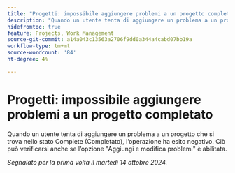 ```yaml
---
title: "Progetti: impossibile aggiungere problemi a un progetto completato"
description: "Quando un utente tenta di aggiungere un problema a un progetto che si trova nello stato Complete (Completato), non può aggiungere il problema. Ciò può verificarsi anche se l’opzione Aggiungi e modifica problemi è abilitata."
hidefromtoc: true
feature: Projects, Work Management
source-git-commit: a14a043c13563a2706f9dd0a344a4cabd07bb19a
workflow-type: tm+mt
source-wordcount: '84'
ht-degree: 4%

---
```



# Progetti: impossibile aggiungere problemi a un progetto completato

Quando un utente tenta di aggiungere un problema a un progetto che si trova nello stato Complete (Completato), l’operazione ha esito negativo. Ciò può verificarsi anche se l’opzione &quot;Aggiungi e modifica problemi&quot; è abilitata.

_Segnalato per la prima volta il martedì 14 ottobre 2024._
